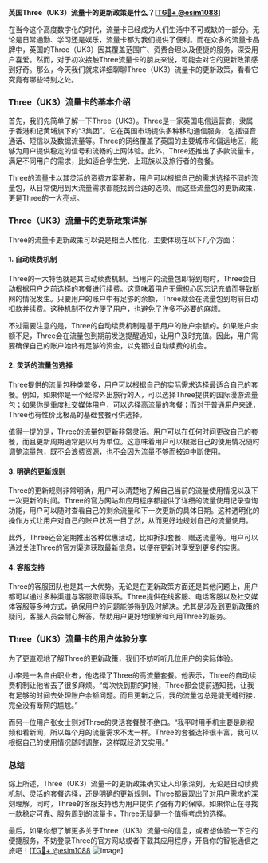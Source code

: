 **英国Three（UK3）流量卡的更新政策是什么？[[TG💪+ @esim1088](https://t.me/s/esim1088)]**

在当今这个高度数字化的时代，流量卡已经成为人们生活中不可或缺的一部分。无论是日常通勤、学习还是娱乐，流量卡都为我们提供了便利。而在众多的流量卡品牌中，英国的Three（UK3）因其覆盖范围广、资费合理以及便捷的服务，深受用户喜爱。然而，对于初次接触Three流量卡的朋友来说，可能会对它的更新政策感到好奇。那么，今天我们就来详细聊聊Three（UK3）流量卡的更新政策，看看它究竟有哪些特别之处。

### Three（UK3）流量卡的基本介绍

首先，我们先简单了解一下Three（UK3）。Three是一家英国电信运营商，隶属于香港和记黄埔旗下的“3集团”。它在英国市场提供多种移动通信服务，包括语音通话、短信以及数据流量等。Three的网络覆盖了英国的主要城市和偏远地区，能够为用户提供稳定的信号和流畅的上网体验。此外，Three还推出了多款流量卡，满足不同用户的需求，比如适合学生党、上班族以及旅行者的套餐。

Three的流量卡以其灵活的资费方案著称，用户可以根据自己的需求选择不同的流量包，从日常使用到大流量需求都能找到合适的选项。而这些流量包的更新政策，更是Three的一大亮点。

### Three（UK3）流量卡的更新政策详解

Three的流量卡更新政策可以说是相当人性化，主要体现在以下几个方面：

#### 1. 自动续费机制

Three的一大特色就是其自动续费机制。当用户的流量包即将到期时，Three会自动根据用户之前选择的套餐进行续费。这意味着用户无需担心因忘记充值而导致断网的情况发生。只要用户的账户中有足够的余额，Three就会在流量包到期前自动扣款并续费。这种机制不仅方便了用户，也避免了许多不必要的麻烦。

不过需要注意的是，Three的自动续费机制是基于用户的账户余额的。如果账户余额不足，Three会在流量包到期前发送提醒通知，让用户及时充值。因此，用户需要确保自己的账户始终有足够的资金，以免错过自动续费的机会。

#### 2. 灵活的流量包选择

Three提供的流量包种类繁多，用户可以根据自己的实际需求选择最适合自己的套餐。例如，如果你是一个经常外出旅行的人，可以选择Three提供的国际漫游流量包；如果你是重度社交媒体用户，可以选择高流量的套餐；而对于普通用户来说，Three也有性价比极高的基础套餐可供选择。

值得一提的是，Three的流量包更新非常灵活。用户可以在任何时间更改自己的套餐，而且更新周期通常是以月为单位。这意味着用户可以根据自己的使用情况随时调整流量包，既不会浪费资源，也不会因为流量不够而被迫中断使用。

#### 3. 明确的更新规则

Three的更新规则非常明确，用户可以清楚地了解自己当前的流量使用情况以及下一次更新的时间。Three的官方网站和应用程序都提供了详细的流量使用记录查询功能，用户可以随时查看自己的剩余流量和下一次更新的具体日期。这种透明化的操作方式让用户对自己的账户状况一目了然，从而更好地规划自己的流量使用。

此外，Three还会定期推出各种优惠活动，比如折扣套餐、赠送流量等。用户可以通过关注Three的官方渠道获取最新信息，以便在更新时享受到更多的实惠。

#### 4. 客服支持

Three的客服团队也是其一大优势。无论是在更新政策方面还是其他问题上，用户都可以通过多种渠道与客服取得联系。Three提供在线客服、电话客服以及社交媒体客服等多种方式，确保用户的问题能够得到及时解决。尤其是涉及到更新政策的疑问，客服人员会耐心解答，帮助用户更好地理解和利用Three的服务。

### Three（UK3）流量卡的用户体验分享

为了更直观地了解Three的更新政策，我们不妨听听几位用户的实际体验。

小李是一名自由职业者，他选择了Three的高流量套餐。他表示，Three的自动续费机制让他省去了很多麻烦。“每次快到期的时候，Three都会提前通知我，让我有足够的时间去处理账户余额问题。而且更新之后，我的流量包总是能无缝衔接，完全没有断网的尴尬。”

而另一位用户张女士则对Three的灵活套餐赞不绝口。“我平时用手机主要是刷视频和看新闻，所以每个月的流量需求不太一样。Three的套餐选择很丰富，我可以根据自己的使用情况随时调整，这样既经济又实用。”

### 总结

综上所述，Three（UK3）流量卡的更新政策确实让人印象深刻。无论是自动续费机制、灵活的套餐选择，还是明确的更新规则，Three都展现出了对用户需求的深刻理解。同时，Three的客服支持也为用户提供了强有力的保障。如果你正在寻找一款稳定可靠、服务周到的流量卡，Three无疑是一个值得考虑的选择。

最后，如果你想了解更多关于Three（UK3）流量卡的信息，或者想体验一下它的便捷服务，不妨登录Three的官方网站或者下载其应用程序，开启你的智能通信之旅吧！[[TG💪+ @esim1088](https://t.me/s/esim1088) ![Image](https://i.postimg.cc/4NQfJmqS/Snipaste-2025-05-13-00-14-12.png)]